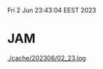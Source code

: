 Fri  2 Jun 23:43:04 EEST 2023
# JAM
<a href='./cache/202306/02_23.log'>./cache/202306/02_23.log</a>
